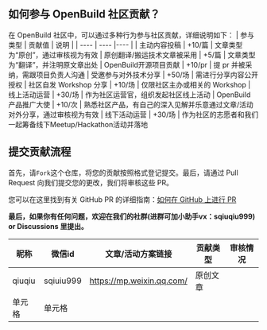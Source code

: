 
## 如何参与 OpenBuild 社区贡献？
在 OpenBuild 社区中，可以通过多种行为参与社区贡献，详细说明如下：
|  参与类型   | 贡献值 | 说明  | 
|  ----  | ----  |---- | 
| 主动内容投稿 | +10/篇 | 文章类型为“原创”，通过审核视为有效
| 原创翻译/搬运技术文章被采用  | +5/篇 |  文章类型为“翻译”，并注明原文章出处
| OpenBuild开源项目贡献 | +10/pr | 提 pr 并被采纳，需跟项目负责人沟通
| 受邀参与对外技术分享  | +50/场 |  需进行分享内容公开授权
| 社区自发 Workshop 分享 | +10/场 | 仅限社区主办或相关的 Workshop
| 线上活动运营 | +30/场 | 作为社区运营官，组织发起社区线上活动
| OpenBuild 产品推广大使 | +10/次 | 熟悉社区产品，有自己的深入见解并乐意通过文章/活动对外分享，通过审核视为有效
| 线下活动运营 | +30/场 | 作为社区的志愿者和我们一起筹备线下Meetup/Hackathon活动并落地


## 提交贡献流程

首先，请`Fork`这个仓库，将您的贡献按照格式登记提交。最后，请通过 Pull Request 向我们提交您的更改，我们将审核这些 PR。

您可以在这里找到有关 GitHub PR 的详细指南：[如何在 GitHub 上进行 PR](https://opensource.com/article/19/7/create-pull-request-github)

**最后，如果你有任何问题，欢迎在我们的社群(进群可加小助手vx：sqiuqiu999) or Discussions 里提出。**


|  昵称   | 微信id  | 文章/活动方案链接 | 贡献类型 | 审核情况  | 
|  ----  | ----  |---- | ----  | ----  |
| qiuqiu | sqiuiu999 | https://mp.weixin.qq.com/ | 原创文章  
| 单元格  | 单元格 |  
